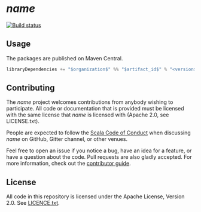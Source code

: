 # $name$

[![Build status](https://github.com/$github_user_id$/$github_repository_name$/workflows/build/badge.svg?branch=master)](https://github.com/$github_user_id$/$github_repository_name$/actions?query=branch%3Amaster+workflow%3Abuild)

## Usage

The packages are published on Maven Central.

```scala
libraryDependencies += "$organization$" %% "$artifact_id$" % "<version>"
```

## Contributing

The $name$ project welcomes contributions from anybody wishing to participate.  All code or documentation that is provided must be licensed with the same license that $name$ is licensed with (Apache 2.0, see LICENSE.txt).

People are expected to follow the [Scala Code of Conduct](./CODE_OF_CONDUCT.md) when discussing $name$ on GitHub, Gitter channel, or other venues.

Feel free to open an issue if you notice a bug, have an idea for a feature, or have a question about the code. Pull requests are also gladly accepted. For more information, check out the [contributor guide](./CONTRIBUTING.md).

## License

All code in this repository is licensed under the Apache License, Version 2.0.  See [LICENCE.txt](./LICENSE.txt).
